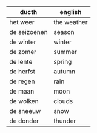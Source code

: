 | ducth        | english     |
|--------------|-------------|
| het weer     | the weather |
| de seizoenen | season      |
| de winter    | winter      |
| de zomer     | summer      |
| de lente     | spring      |
| de herfst    | autumn      |
| de regen     | rain        |
| de maan      | moon        |
| de wolken    | clouds      |
| de sneeuw    | snow        |
| de donder    | thunder     |
